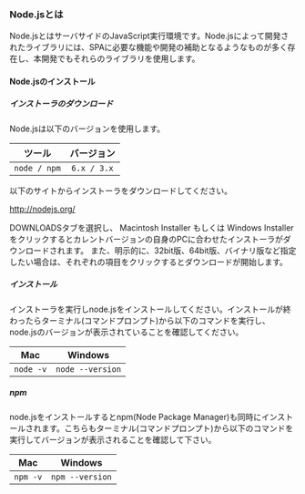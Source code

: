 ### Node.jsとは
Node.jsとはサーバサイドのJavaScript実行環境です。Node.jsによって開発されたライブラリには、SPAに必要な機能や開発の補助となるようなものが多く存在し、本開発でもそれらのライブラリを使用します。

#### Node.jsのインストール

##### インストーラのダウンロード

Node.jsは以下のバージョンを使用します。

ツール      |バージョン
:-------:|:---:
`node / npm`|`6.x / 3.x`

以下のサイトからインストーラをダウンロードしてください。

http://nodejs.org/

DOWNLOADSタブを選択し、 Macintosh Installer もしくは Windows Installer をクリックするとカレントバージョンの自身のPCに合わせたインストーラがダウンロードされます。
また、明示的に、32bit版、64bit版、バイナリ版など指定したい場合は、それぞれの項目をクリックするとダウンロードが開始します。<br>

##### インストール

インストーラを実行しnode.jsをインストールしてください。インストールが終わったらターミナル(コマンドプロンプト)から以下のコマンドを実行し、node.jsのバージョンが表示されていることを確認してください。

Mac      |Windows
:-------:|:---:
`node -v`|`node --version`

##### npm

node.jsをインストールするとnpm(Node Package Manager)も同時にインストールされます。こちらもターミナル(コマンドプロンプト)から以下のコマンドを実行してバージョンが表示されることを確認して下さい。

Mac     |Windows
:------:|:---:
`npm -v`|`npm --version`
